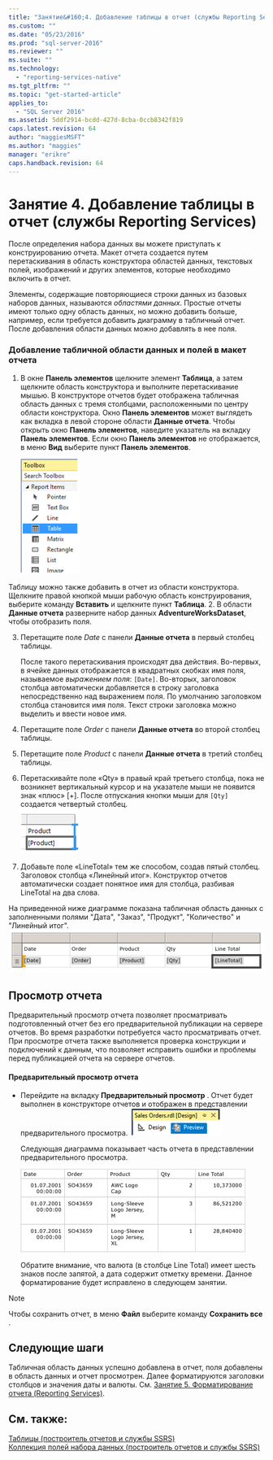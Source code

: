 ```yaml
---
title: "Занятие&#160;4. Добавление таблицы в отчет (службы Reporting Services) | Microsoft Docs"
ms.custom: ""
ms.date: "05/23/2016"
ms.prod: "sql-server-2016"
ms.reviewer: ""
ms.suite: ""
ms.technology: 
  - "reporting-services-native"
ms.tgt_pltfrm: ""
ms.topic: "get-started-article"
applies_to: 
  - "SQL Server 2016"
ms.assetid: 5ddf2914-bcdd-427d-8cba-0ccb8342f819
caps.latest.revision: 64
author: "maggiesMSFT"
ms.author: "maggies"
manager: "erikre"
caps.handback.revision: 64
---
```

# Занятие&#160;4. Добавление таблицы в отчет (службы Reporting Services)
После определения набора данных вы можете приступать к конструированию отчета. Макет отчета создается путем перетаскивания в область конструктора областей данных, текстовых полей, изображений и других элементов, которые необходимо включить в отчет.  
  
Элементы, содержащие повторяющиеся строки данных из базовых наборов данных, называются *областями данных*. Простые отчеты имеют только одну область данных, но можно добавить больше, например, если требуется добавить диаграмму в табличный отчет. После добавления области данных можно добавлять в нее поля.  
  
### Добавление табличной области данных и полей в макет отчета  
  
1.  В окне **Панель элементов** щелкните элемент **Таблица**, а затем щелкните область конструктора и выполните перетаскивание мышью. В конструкторе отчетов будет отображена табличная область данных с тремя столбцами, расположенными по центру области конструктора. Окно **Панель элементов** может выглядеть как вкладка в левой стороне области **Данные отчета**. Чтобы открыть окно **Панель элементов**, наведите указатель на вкладку **Панель элементов**. Если окно **Панель элементов** не отображается, в меню **Вид** выберите пункт **Панель элементов**.
  
     ![ssrs_ssdt_addtable](../reporting-services/media/ssrs-ssdt-addtable.png) 
  
  Таблицу можно также добавить в отчет из области конструктора.  Щелкните правой кнопкой мыши рабочую область конструирования, выберите команду **Вставить** и щелкните пункт **Таблица**.
2.  В области **Данные отчета** разверните набор данных **AdventureWorksDataset**, чтобы отобразить поля.  
  
3.  Перетащите поле *Date* с панели **Данные отчета** в первый столбец таблицы.  
  
    После такого перетаскивания происходят два действия. Во-первых, в ячейке данных отображается в квадратных скобках имя поля, называемое *выражением поля*: `[Date]`. Во-вторых, заголовок столбца автоматически добавляется в строку заголовка непосредственно над выражением поля. По умолчанию заголовком столбца становится имя поля. Текст строки заголовка можно выделить и ввести новое имя.  
  
4.  Перетащите поле *Order* с панели **Данные отчета** во второй столбец таблицы.  
  
5.  Перетащите поле *Product* с панели **Данные отчета** в третий столбец таблицы.  
  
6.  Перетаскивайте поле «Qty» в правый край третьего столбца, пока не возникнет вертикальный курсор и на указателе мыши не появится знак «плюс» [+]. После отпускания кнопки мыши для `[Qty]` создается четвертый столбец.  
![ssrs_tutorial_addcolumn](../reporting-services/media/ssrs-tutorial-addcolumn.png)  
  
7.  Добавьте поле «LineTotal» тем же способом, создав пятый столбец. Заголовок столбца «Линейный итог». Конструктор отчетов автоматически создает понятное имя для столбца, разбивая LineTotal на два слова.  
  
  
На приведенной ниже диаграмме показана табличная область данных с заполненными полями "Дата", "Заказ", "Продукт", "Количество" и "Линейный итог".  
![rs_BasicTableDetailsDesign](../reporting-services/media/rs-basictabledetailsdesign.gif)  
  
## Просмотр отчета  
Предварительный просмотр отчета позволяет просматривать подготовленный отчет без его предварительной публикации на сервере отчетов. Во время разработки потребуется часто просматривать отчет. При просмотре отчета также выполняется проверка конструкции и подключений к данным, что позволяет исправить ошибки и проблемы перед публикацией отчета на сервере отчетов.  
  
#### Предварительный просмотр отчета  
  
-   Перейдите на вкладку **Предварительный просмотр** . Отчет будет выполнен в конструкторе отчетов и отображен в представлении предварительного просмотра.
![ssrs_ssdt_preview](../reporting-services/media/ssrs-ssdt-preview.png)  
  
    Следующая диаграмма показывает часть отчета в представлении предварительного просмотра.  
  
    ![Просмотр, строки детализации таблицы с 5 столбцами](../reporting-services/media/rs-basictabledetailspreview.gif "Просмотр, строки детализации таблицы с 5 столбцами")  
  
    Обратите внимание, что валюта (в столбце Line Total) имеет шесть знаков после запятой, а дата содержит отметку времени. Данное форматирование будет исправлено в следующем занятии.  
  
> [!NOTE]  
> Чтобы сохранить отчет, в меню **Файл** выберите команду **Сохранить все** .  
  
## Следующие шаги  
Табличная область данных успешно добавлена в отчет, поля добавлены в область данных и отчет просмотрен. Далее форматируются заголовки столбцов и значения даты и валюты. См. [Занятие 5. Форматирование отчета (Reporting Services)](../reporting-services/lesson-5-formatting-a-report-reporting-services.md).  
  
## См. также:  
[Таблицы (построитель отчетов и службы SSRS)](../reporting-services/report-design/tables-report-builder-and-ssrs.md)  
[Коллекция полей набора данных (построитель отчетов и службы SSRS)](../reporting-services/report-data/dataset-fields-collection-report-builder-and-ssrs.md)  